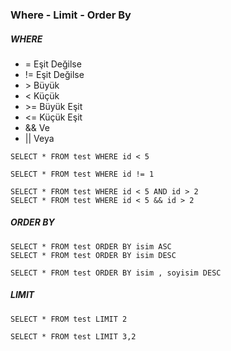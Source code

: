 ###  Where - Limit - Order By

##### WHERE

- = Eşit Değilse 
- != Eşit Değilse 
- \> Büyük 
- \< Küçük 
- \>= Büyük Eşit
- \<= Küçük Eşit
- && Ve
- || Veya

```
SELECT * FROM test WHERE id < 5

SELECT * FROM test WHERE id != 1

SELECT * FROM test WHERE id < 5 AND id > 2
SELECT * FROM test WHERE id < 5 && id > 2

```

##### ORDER BY

```
SELECT * FROM test ORDER BY isim ASC
SELECT * FROM test ORDER BY isim DESC

SELECT * FROM test ORDER BY isim , soyisim DESC
```

##### LIMIT

```
SELECT * FROM test LIMIT 2

SELECT * FROM test LIMIT 3,2


```


















